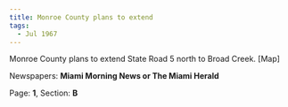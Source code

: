 ```yaml
---  
title: Monroe County plans to extend  
tags:  
  - Jul 1967  
---  
```

  
Monroe County plans to extend State Road 5 north to Broad Creek. [Map]  
  
Newspapers: **Miami Morning News or The Miami Herald**  
  
Page: **1**, Section: **B** 
